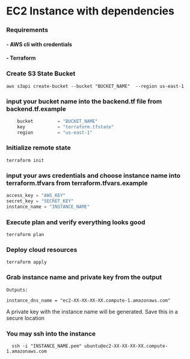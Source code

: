 # EC2 Instance with dependencies


### Requirements
#### - AWS cli with credentials 
#### - Terraform


### Create S3 State Bucket

```shell
aws s3api create-bucket --bucket "BUCKET_NAME"  --region us-east-1
```


### input your bucket name into the backend.tf file from backend.tf.example
```terraform
    bucket         = "BUCKET_NAME"
    key            = "terraform.tfstate"
    region         = "us-east-1"
```

### Initialize remote state
```shell
terraform init 
```

### input your aws credentials and choose instance name into terraform.tfvars from terraform.tfvars.example
```terraform
access_key = "AWS_KEY"
secret_key = "SECRET_KEY"
instance_name = "INSTANCE_NAME"
```
### Execute plan and verify everything looks good
```shell
terraform plan  
```

### Deploy cloud resources
```shell
terraform apply  
```

### Grab instance name and private key from the output
```shell
Outputs:

instance_dns_name = "ec2-XX-XX-XX-XX.compute-1.amazonaws.com"

```

A private key with the instance name will be generated. Save this in a secure location

### You may ssh into the instance 
```shell
  ssh -i "INSTANCE_NAME.pem" ubuntu@ec2-XX-XX-XX-XX.compute-1.amazonaws.com

```